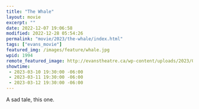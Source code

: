 ```yaml
---
title: "The Whale"
layout: movie
excerpt: ""
date: 2022-12-07 19:06:58
modified: 2022-12-28 05:54:26
permalink: "movie/2023/the-whale/index.html"
tags: ["evans_movie"]
featured_img: /images/feature/whale.jpg
wpid: 1994
remote_featured_image: http://evanstheatre.ca/wp-content/uploads/2023/01/whale.jpg
showtime: 
 - 2023-03-10 19:30:00 -06:00
 - 2023-03-11 19:30:00 -06:00
 - 2023-03-12 19:30:00 -06:00
---
```




A sad tale, this one.
